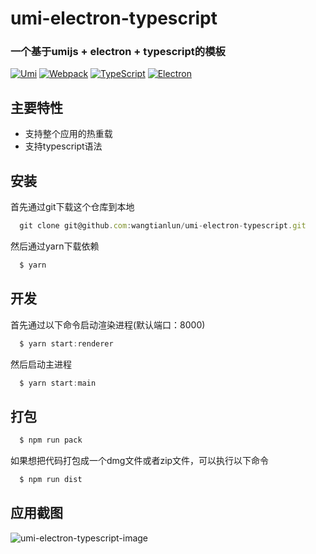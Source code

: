 # umi-electron-typescript

### 一个基于umijs + electron + typescript的模板

[![Umi](https://img.souche.com/f2e/a92fc3dfdb4918578861c42bbfcfaf7f.png)](https://umijs.org/)
[![Webpack](https://img.souche.com/f2e/cdc96229f3f9b7068a9b13f7658a9b0e.png)](https://webpack.js.org/)
[![TypeScript](https://img.souche.com/f2e/abaffc28828246dcca08eae82a0b34c3.png)](https://www.typescriptlang.org/)
[![Electron](https://img.souche.com/f2e/4f18b23a82d106ce023cdaf17c6dfd51.png)](https://electronjs.org/)

## 主要特性
- 支持整个应用的热重载
- 支持typescript语法

## 安装

首先通过git下载这个仓库到本地

```javascript
  git clone git@github.com:wangtianlun/umi-electron-typescript.git
```

然后通过yarn下载依赖

```javascript
  $ yarn
```

## 开发

首先通过以下命令启动渲染进程(默认端口：8000)

```javascript
  $ yarn start:renderer
```

然后启动主进程

```javascript
  $ yarn start:main
```

## 打包

```javascript
  $ npm run pack
```

如果想把代码打包成一个dmg文件或者zip文件，可以执行以下命令

```javascript
  $ npm run dist
```

## 应用截图

![umi-electron-typescript-image](https://img.souche.com/f2e/f26a29f3232f33dfa1ade9b48df64b6b.png)

